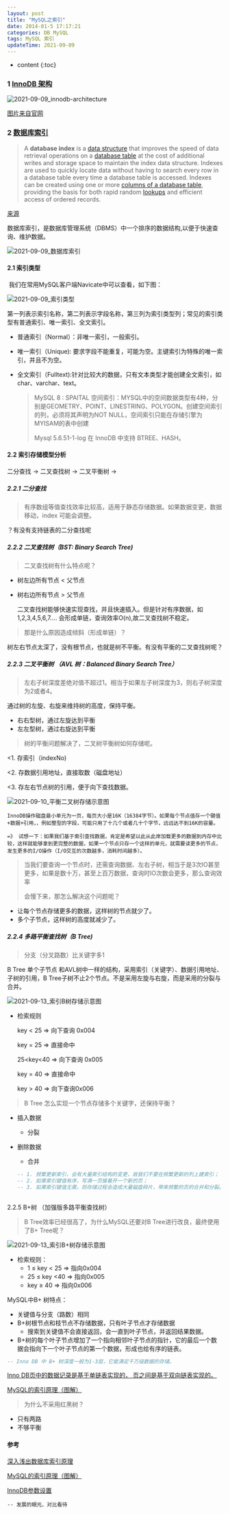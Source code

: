 ```yaml
---
layout: post
title: "MySQL之索引"
date: 2014-01-5 17:17:21
categories: DB MySQL
tags: MySQL 索引
updateTime: 2021-09-09
---
```


* content
{:toc}
### 1 [InnoDB 架构](https://dev.mysql.com/doc/refman/8.0/en/innodb-architecture.html)

![2021-09-09_innodb-architecture](\image\db\innodb-architecture.png)

[图片来自官网](https://dev.mysql.com/doc/refman/8.0/en/innodb-architecture.html)

### 2 [数据库索引]()

> A **database index** is a [data structure](https://en.jinzhao.wiki/wiki/Data_structure) that improves the speed of data retrieval operations on a [database table](https://en.jinzhao.wiki/wiki/Table_(database)) at the cost of additional writes and storage space to maintain the index data structure. Indexes are used to quickly locate data without having to search every row in a database table every time a database table is accessed. Indexes can be created using one or more [columns of a database table](https://en.jinzhao.wiki/wiki/Column_(database)), providing the basis for both rapid random [lookups](https://en.jinzhao.wiki/wiki/Lookup) and efficient access of ordered records.

[来源](https://en.jinzhao.wiki/wiki/Database_index)

数据库索引，是数据库管理系统（DBMS）中一个排序的数据结构,以便于快速查询、维护数据。

![2021-09-09_数据库索引](\image\db\索引\2021-09-09_数据库索引.png)

#### 2.1 索引类型

​	我们在常用MySQL客户端Navicate中可以查看，如下图：

![2021-09-09_索引类型](\image\db\索引\2021-09-09_索引类型.png)

第一列表示索引名称，第二列表示字段名称，第三列为索引类型列；常见的索引类型有普通索引、唯一索引、全文索引。

- 普通索引（Normal）：非唯一索引，一般索引。

- 唯一索引（Unique): 要求字段不能重复，可能为空。主键索引为特殊的唯一索引，并且不为空。

- 全文索引（Fulltext):针对比较大的数据，只有文本类型才能创建全文索引，如char、varchar、text。

  >  MySQL 8 : SPAITAL 空间索引：MYSQL中的空间数据类型有4种，分别是GEOMETRY、POINT、LINESTRING、POLYGON。创建空间索引的列，必须将其声明为NOT NULL，空间索引只能在存储引擎为MYISAM的表中创建
  >
  >  Mysql 5.6.51-1-log 在 InnoDB 中支持 BTREE、HASH。

#### 2.2 索引存储模型分析

二分查找   ->  二叉查找树  -> 二叉平衡树  ->

##### 2.2.1 二分查找

> 有序数组等值查找效率比较高，适用于静态存储数据。如果数据变更，数据移动，index 可能会调整。

？有没有支持链表的二分查找呢



##### 2.2.2 二叉查找树（BST: Binary Search Tree)

> 二叉查找树有什么特点呢？

- 树左边所有节点 < 父节点

- 树右边所有节点 > 父节点

  二叉查找树能够快速实现查找，并且快速插入。但是针对有序数据，如 1,2,3,4,5,6,7.... 会形成单链，查询效率O(n),故二叉查找树不稳定。

> 那是什么原因造成倾斜（形成单链）？

树左右节点太深了，没有根节点，也就是树不平衡。有没有平衡的二叉查找树呢？



##### 2.2.3 二叉平衡树 （AVL 树：Balanced Binary Search Tree） 



> 左右子树深度差绝对值不超过1。相当于如果左子树深度为3，则右子树深度为2或者4。

通过树的左旋、右旋来维持树的高度，保持平衡。

- 右右型树，通过左旋达到平衡
- 左左型树，通过右旋达到平衡



> 树的平衡问题解决了，二叉树平衡树如何存储呢。

<1. 存索引（indexNo)

<2. 存数据引用地址，直接取数（磁盘地址）

<3. 存左右节点树的引用，便于向下查找数据。



![2021-09-10_平衡二叉树存储示意图](\image\db\索引\2021-09-10_平衡二叉树存储示意图.png)

```text
InnoDB操作磁盘最小单元为一页，每页大小是16K（16384字节）。如果每个节点值存一个键值+数据+引用，，例如整型的字段，可能只用了十几个或者几十个字节，远远达不到16K的容量。

=》 试想一下：如果我们基于索引查找数据，肯定是希望以此从此岸加载更多的数据到内存中比较，这样就能够拿到更完整的数据，如果一个节点只存一个这样的单元，就需要读更多的节点，发生更多的I/O操作（I/O交互的次数越多，消耗时间越多）。
```



> 当我们要查询一个节点时，还需查询数据、左右子树，相当于是3次IO甚至更多，如果是数十万，甚至上百万数据，查询时IO次数会更多，那么查询效率
>
> 会慢下来，那怎么解决这个问题呢？

- 让每个节点存储更多的数据，这样树的节点就少了。
- 多个子节点，这样树的高度就减少了。



##### 2.2.4 多路平衡查找树（B Tree)

> 分支（分叉路数）比关键字多1

B Tree 单个子节点 和AVL树中一样的结构，采用索引（关键字）、数据引用地址、子树的引用，B Tree子树不止2个节点。不是采用左旋与右旋，而是采用的分裂与合并。

![2021-09-13_索引B树存储示意图](\image\db\索引\2021-09-13_索引B树存储.png)



- 检索规则

  key < 25   	=> 向下查询 0x004

  key = 25   	=> 直接命中

  25<key<40  => 向下查询 0x005

  key = 40       => 直接命中

  key > 40       => 向下查询0x006

> B Tree 怎么实现一个节点存储多个关键字，还保持平衡？

- 插入数据

  - 分裂

- 删除数据

  - 合并

  ```sql
  -- 1. 频繁更新索引，会有大量索引结构的变更，故我们不要在频繁更新的列上建索引；
  -- 2. 如果索引键值有序，写满一页接着开一个新的页；
  -- 3. 如果索引键值无需，则存储过程会造成大量磁盘碎片，带来频繁的页的合并和分裂。



2.2.5 B+树 （加强版多路平衡查找树）

> B Tree效率已经很高了，为什么MySQL还要对B Tree进行改良，最终使用了B+ Tree呢？

![2021-09-13_索引B+树存储示意图](\image\db\索引\2021-09-13_索引B+树存储.png)

- 检索规则：
  - 1 ≤ key < 25     =>  指向0x004
  - 25 ≤ key <40   =>   指向0x005
  - key ≥ 40          =>    指向0x006



MySQL中B+ 树特点：

- 关键值与分支（路数）相同
- B+树根节点和枝节点不存储数据，只有叶子节点才存储数据
  - 搜索到关键值不会直接返回，会一直到叶子节点，并返回结果数据。
- B+树的每个叶子节点增加了一个指向相邻叶子节点的指针，它的最后一个数据会指向下一个叶子节点的第一个数据，形成也给有序的链表。

```sql
-- Inno DB 中 B+ 树深度一般为1-3层，它能满足千万级数据的存储。
```

[Inno DB页中的数据记录是基于单链表实现的， 页之间是基于双向链表实现的。](https://www.cnblogs.com/coderaniu/p/15095707.html)

[MySQL的索引原理（图解）](https://www.cnblogs.com/bigox/p/11703328.html)

> 为什么不采用红黑树？

- 只有两路
- 不够平衡

#### 参考

[深入浅出数据库索引原理](https://zhuanlan.zhihu.com/p/23624390)

[MySQL的索引原理（图解）](https://www.cnblogs.com/bigox/p/11703328.html)

[InnoDB参数设置](https://dev.mysql.com/doc/refman/8.0/en/innodb-parameters.html)

```mysql
-- 发展的眼光、对比看待 
```

